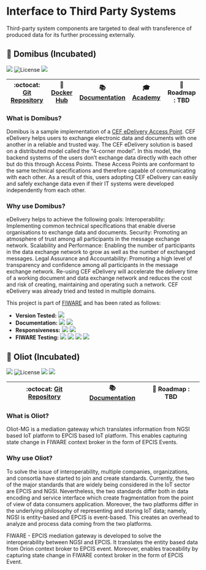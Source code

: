# Interface to Third Party Systems

Third-party system components are targeted to deal with transference of produced data for its further processing
externally.

## :seedling: Domibus (Incubated)

[![](https://nexus.lab.fiware.org/repository/raw/public/badges/chapters/third-party.svg)](./README.md)
![License](https://img.shields.io/badge/license-EUPL-blue.svg) ![](https://img.shields.io/badge/tag-4.0-blue.svg)

| :octocat: [Git Repository](https://ec.europa.eu/cefdigital/code/projects/EDELIVERY/repos/domibus) | :whale: [Docker Hub](https://hub.docker.com/r/fiware/domibus-tomcat/) | :books: [Documentation](https://ec.europa.eu/cefdigital/wiki/display/CEFDIGITAL/Domibus) | :mortar_board: [Academy](https://fiware-academy.readthedocs.io/en/latest/third-party/domibus) | :dart: Roadmap : **TBD** |
| ------------------------------------------------------------------------------------------------- | --------------------------------------------------------------------- | ---------------------------------------------------------------------------------------- | --------------------------------------------------------------------------------------------- | ------------------------ |


### What is Domibus?

Domibus is a sample implementation of a
[CEF eDelivery Access Point](https://ec.europa.eu/cefdigital/wiki/display/CEFDIGITAL/Access+Point+software). CEF
eDelivery helps users to exchange electronic data and documents with one another in a reliable and trusted way. The CEF
eDelivery solution is based on a distributed model called the “4-corner model”. In this model, the backend systems of
the users don’t exchange data directly with each other but do this through Access Points. These Access Points are
conformant to the same technical specifications and therefore capable of communicating with each other. As a result of
this, users adopting CEF eDelivery can easily and safely exchange data even if their IT systems were developed
independently from each other.

### Why use Domibus?

eDelivery helps to achieve the following goals: Interoperability: Implementing common technical specifications that
enable diverse organisations to exchange data and documents. Security: Promoting an atmosphere of trust among all
participants in the message exchange network. Scalability and Performance: Enabling the number of participants in the
data exchange network to grow as well as the number of exchanged messages. Legal Assurance and Accountability: Promoting
a high level of transparency and confidence among all participants in the message exchange network. Re-using CEF
eDelivery will accelerate the delivery time of a working document and data exchange network and reduces the cost and
risk of creating, maintaining and operating such a network. CEF eDelivery was already tried and tested in multiple
domains.

This project is part of [FIWARE](https://fiware.org/) and has been rated as follows:

-   **Version Tested:**
    ![](https://img.shields.io/badge/dynamic/json.svg?label=Version&url=https://fiware.github.io/catalogue/json/domibus.json&query=$.version&colorB=blue)
-   **Documentation:**
    ![](https://img.shields.io/badge/dynamic/json.svg?label=Completeness&url=https://fiware.github.io/catalogue/json/domibus.json&query=$.docCompleteness&colorB=blue)
    ![](https://img.shields.io/badge/dynamic/json.svg?label=Usability&url=https://fiware.github.io/catalogue/json/domibus.json&query=$.docSoundness&colorB=blue)
-   **Responsiveness:**
    ![](https://img.shields.io/badge/dynamic/json.svg?label=Time%20to%20Respond&url=https://fiware.github.io/catalogue/json/domibus.json&query=$.timeToCharge&colorB=blue)
    ![](https://img.shields.io/badge/dynamic/json.svg?label=Time%20to%20Fix&url=https://fiware.github.io/catalogue/json/domibus.json&query=$.timeToFix&colorB=blue)
-   **FIWARE Testing:**
    ![](https://img.shields.io/badge/dynamic/json.svg?label=Tests%20Passed&url=https://fiware.github.io/catalogue/json/domibus.json&query=$.failureRate&colorB=blue)
    ![](https://img.shields.io/badge/dynamic/json.svg?label=Scalability&url=https://fiware.github.io/catalogue/json/domibus.json&query=$.scalability&colorB=blue)
    ![](https://img.shields.io/badge/dynamic/json.svg?label=Performance&url=https://fiware.github.io/catalogue/json/domibus.json&query=$.performance&colorB=blue)
    ![](https://img.shields.io/badge/dynamic/json.svg?label=Stability&url=https://fiware.github.io/catalogue/json/domibus.json&query=$.stability&colorB=blue)
    
    

## :seedling: Oliot (Incubated)

[![](https://nexus.lab.fiware.org/repository/raw/public/badges/chapters/third-party.svg)](./README.md)
![License](https://img.shields.io/github/license/yalewkidane/FIWARE_EPCIS_Mediation_Gateway.svg)
![](https://img.shields.io/github/last-commit/yalewkidane/FIWARE_EPCIS_Mediation_Gateway.svg)
![](https://img.shields.io/github/tag/yalewkidane/FIWARE_EPCIS_Mediation_Gateway.svg)

| :octocat: [Git Repository](https://github.com/yalewkidane/FIWARE_EPCIS_Mediation_Gateway) |:books: [Documentation](https://fiware-epcis-gateway.readthedocs.io) | :dart: Roadmap : **TBD** |
| ----------------------------------------------------------------------------------------  | --------------------------------------------------------------------- | ---------------------------------------------------------------------------------------- |
    
### What is Oliot?

Oliot-MG is a mediation gateway which translates information from NGSI based IoT platform to EPCIS based IoT platform. 
This enables capturing state change in FIWARE context broker in the form of EPCIS Events.

### Why use Oliot?

To solve the issue of interoperability, multiple companies, organizations, and consortia have started to join and create standards. Currently, the two of the major standards that are widely being considered in the IoT sector are EPCIS and NGSI. Nevertheless, the two standards differ both in data encoding and service interface which create fragmentation from the point of view of data consumers application. Moreover, the two platforms differ in the underlying philosophy of representing and storing IoT data; namely, NGSI is entity-based and EPCIS is event-based. This creates an overhead to analyze and process data coming from the two platforms.

FIWARE - EPCIS mediation gateway is developed to solve the interoperability between NGSI and EPCIS. It translates the entity based data from Orion context broker to EPCIS event. Moreover, enables traceability by capturing state change in FIWARE context broker in the form of EPCIS Event.


